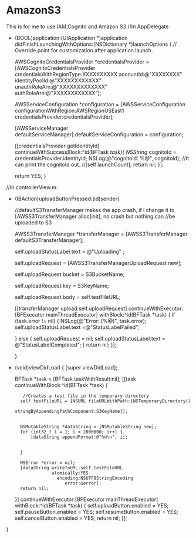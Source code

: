 AmazonS3
========

This is for me to use IAM,Cognito and Amazon S3
//In AppDelegate 

- (BOOL)application:(UIApplication *)application didFinishLaunchingWithOptions:(NSDictionary *)launchOptions {
    // Override point for customization after application launch.
    
    AWSCognitoCredentialsProvider *credentialsProvider = [AWSCognitoCredentialsProvider
                                                          credentialsWithRegionType:XXXXXXXXXX
                                                          accountId:@"XXXXXXXX"
                                                          identityPoolId:@"XXXXXXXXXXXX"
                                                          unauthRoleArn:@"XXXXXXXXXXXXX"
                                                          authRoleArn:@"XXXXXXXXXXXX"];
    
    AWSServiceConfiguration *configuration = [AWSServiceConfiguration configurationWithRegion:AWSRegionUSEast1
                                                                          credentialsProvider:credentialsProvider];
    
    [AWSServiceManager defaultServiceManager].defaultServiceConfiguration = configuration;
    

    [[credentialsProvider getIdentityId] continueWithSuccessBlock:^id(BFTask *task){
        NSString* cognitoId = credentialsProvider.identityId;
        NSLog(@"cognitoId: %@", cognitoId);  //It can print the cognitoId out. 
        //[self launchCount];
        return nil;
    }];

 
    return YES;
}



//In controllerView.m: 

- (IBAction)uploadButtonPressed:(id)sender{
    
    //defaultS3TransferManager makes the app crash, if i change it to  [AWSS3TransferManager alloc]init], no crash but nothing can 
    //be uploaded to S3
    
    
    AWSS3TransferManager *transferManager =  [AWSS3TransferManager defaultS3TransferManager];
    
    self.uploadStatusLabel.text = @"Uploading" ;
    
    

    self.uploadRequest = [AWSS3TransferManagerUploadRequest new];
    
    self.uploadRequest.bucket = S3BucketName;
    
    self.uploadRequest.key = S3KeyName;
    
    
    self.uploadRequest.body = self.testFileURL;

    
    [[transferManager upload:self.uploadRequest] continueWithExecutor:[BFExecutor mainThreadExecutor] withBlock:^id(BFTask *task) {
        if (task.error != nil) {
            NSLog(@"Error: [%@]", task.error);
            self.uploadStatusLabel.text =@"StatusLabelFailed";
  
    }
     else {
        self.uploadRequest = nil;
        self.uploadStatusLabel.text = @"StatusLabelCompleted";
    }
     return nil;
     }];

     }


- (void)viewDidLoad {
    [super viewDidLoad];
    
  
    BFTask *task = [BFTask taskWithResult:nil];
    [[task continueWithBlock:^id(BFTask *task) {
        
         //Creates a test file in the temporary directory
        self.testFileURL = [NSURL fileURLWithPath:[NSTemporaryDirectory()
                                                   stringByAppendingPathComponent:S3KeyName]];
        
        
        NSMutableString *dataString = [NSMutableString new];
        for (int32_t i = 1; i < 2000000; i++) {
            [dataString appendFormat:@"%d\n", i];
            
            
        }
        
        NSError *error = nil;
        [dataString writeToURL:self.testFileURL
                    atomically:YES
                      encoding:NSUTF8StringEncoding
                         error:&error];
        return nil;
    }] continueWithExecutor:[BFExecutor mainThreadExecutor] withBlock:^id(BFTask
                                                                          *task) {
        self.uploadButton.enabled = YES;
        self.pauseButton.enabled = YES;
        self.resumeButton.enabled = YES;
        self.cancelButton.enabled = YES;
        return nil;
    }];
    
    
}




